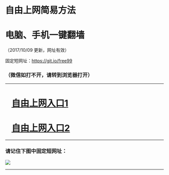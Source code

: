 ﻿# 自由上网简易方法

# 电脑、手机一键翻墙

（2017/10/09 更新，网址有效）

固定短网址：https://git.io/free99

### （微信如打不开，请转到浏览器打开）


***





# &nbsp;&nbsp; <a href="http://ft137706380.fwq-tz-1001.info/fwqtz01.html?t=100900113852 " target="_blank">自由上网入口1</a>
# &nbsp;&nbsp; <a href="http://ft2840921660.fwq-tz-1002.info/fwqtz02.html?t=100900123631 " target="_blank">自由上网入口2</a>
***

### 请记住下图中固定短网址：

<img src="https://s3-us-west-2.amazonaws.com/fwq-1001/yjfq-20170905okok.png" /> 


***

